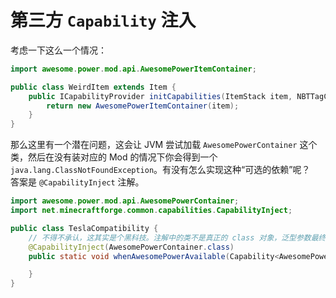 # 第三方 `Capability` 注入

考虑一下这么一个情况：

```java
import awesome.power.mod.api.AwesomePowerItemContainer;

public class WeirdItem extends Item {
    public ICapabilityProvider initCapabilities(ItemStack item, NBTTagCompound data) {
        return new AwesomePowerItemContainer(item);
    }
}
```

那么这里有一个潜在问题，这会让 JVM 尝试加载 `AwesomePowerContainer` 这个类，然后在没有装对应的 Mod 的情况下你会得到一个 `java.lang.ClassNotFoundException`。有没有怎么实现这种“可选的依赖”呢？  
答案是 `@CapabilityInject` 注解。

```java
import awesome.power.mod.api.AwesomePowerContainer;
import net.minecraftforge.common.capabilities.CapabilityInject;

public class TeslaCompatibility {
    // 不得不承认，这其实是个黑科技。注解中的类不是真正的 class 对象，泛型参数最终也会被擦除……
    @CapabilityInject(AwesomePowerContainer.class)
    public static void whenAwesomePowerAvailable(Capability<AwesomePowerContainer> cap) {

    }
}
```
